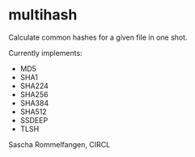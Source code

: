 # multihash

Calculate common hashes for a given file in one shot.

Currently implements:
 - MD5
 - SHA1
 - SHA224
 - SHA256
 - SHA384
 - SHA512
 - SSDEEP
 - TLSH

Sascha Rommelfangen, CIRCL
